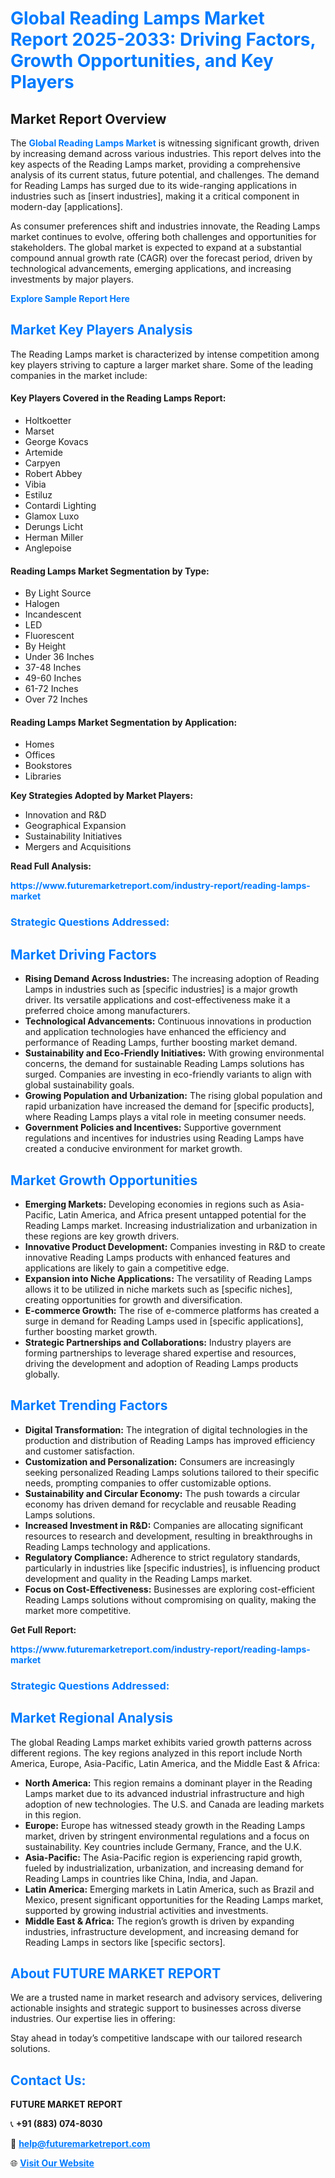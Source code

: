 <h1 style="color: #007BFF;">Global Reading Lamps Market Report 2025-2033: Driving Factors, Growth Opportunities, and Key Players</h1>

<section id="overview">
<h2>Market Report Overview</h2>
<p>The <a href="https://www.futuremarketreport.com/industry-report/reading-lamps-market" style="color: #007BFF; text-decoration: none;"><strong>Global Reading Lamps Market</strong></a> is witnessing significant growth, driven by increasing demand across various industries. This report delves into the key aspects of the Reading Lamps market, providing a comprehensive analysis of its current status, future potential, and challenges. The demand for Reading Lamps has surged due to its wide-ranging applications in industries such as [insert industries], making it a critical component in modern-day [applications].</p>
<p>As consumer preferences shift and industries innovate, the Reading Lamps market continues to evolve, offering both challenges and opportunities for stakeholders. The global market is expected to expand at a substantial compound annual growth rate (CAGR) over the forecast period, driven by technological advancements, emerging applications, and increasing investments by major players.</p>
</section>

<section id="overview">
<p><a href="https://www.futuremarketreport.com/request-sample/reportId=86740" style="color: #007BFF; text-decoration: none;"><strong>Explore Sample Report Here</strong></a></p>
</section>

<section id="key-players">
<h2 style="color: #007BFF;">Market Key Players Analysis</h2>
<p>The Reading Lamps market is characterized by intense competition among key players striving to capture a larger market share. Some of the leading companies in the market include:</p>
<h4>Key Players Covered in the Reading Lamps Report:</h4>
<ul><li>Holtkoetter</li><li>Marset</li><li>George Kovacs</li><li>Artemide</li><li>Carpyen</li><li>Robert Abbey</li><li>Vibia</li><li>Estiluz</li><li>Contardi Lighting</li><li>Glamox Luxo</li><li>Derungs Licht</li><li>Herman Miller</li><li>Anglepoise</li></ul>
<h4>Reading Lamps Market Segmentation by Type:</h4>
<ul><li>By Light Source</li><li>Halogen</li><li>Incandescent</li><li>LED</li><li>Fluorescent</li><li>By Height</li><li>Under 36 Inches</li><li>37-48 Inches</li><li>49-60 Inches</li><li>61-72 Inches</li><li>Over 72 Inches</li></ul>

<h4>Reading Lamps Market Segmentation by Application:</h4>
<ul><li>Homes</li><li>Offices</li><li>Bookstores</li><li>Libraries</li></ul>
<p><strong>Key Strategies Adopted by Market Players:</strong></p>
<ul>
<li>Innovation and R&D</li>
<li>Geographical Expansion</li>
<li>Sustainability Initiatives</li>
<li>Mergers and Acquisitions</li>
</ul>
</section>

<section>
<p><strong>Read Full Analysis: </strong></p><a href="https://www.futuremarketreport.com/industry-report/reading-lamps-market" style="color: #007BFF; text-decoration: none;"><strong>https://www.futuremarketreport.com/industry-report/reading-lamps-market</strong></a>
<h3 style="color: #007BFF;">Strategic Questions Addressed:</h3>
</section>

<section id="driving-factors">
<h2 style="color: #007BFF;">Market Driving Factors</h2>
<ul>
<li><strong>Rising Demand Across Industries:</strong> The increasing adoption of Reading Lamps in industries such as [specific industries] is a major growth driver. Its versatile applications and cost-effectiveness make it a preferred choice among manufacturers.</li>
<li><strong>Technological Advancements:</strong> Continuous innovations in production and application technologies have enhanced the efficiency and performance of Reading Lamps, further boosting market demand.</li>
<li><strong>Sustainability and Eco-Friendly Initiatives:</strong> With growing environmental concerns, the demand for sustainable Reading Lamps solutions has surged. Companies are investing in eco-friendly variants to align with global sustainability goals.</li>
<li><strong>Growing Population and Urbanization:</strong> The rising global population and rapid urbanization have increased the demand for [specific products], where Reading Lamps plays a vital role in meeting consumer needs.</li>
<li><strong>Government Policies and Incentives:</strong> Supportive government regulations and incentives for industries using Reading Lamps have created a conducive environment for market growth.</li>
</ul>
</section>

<section id="growth-opportunities">
<h2 style="color: #007BFF;">Market Growth Opportunities</h2>
<ul>
<li><strong>Emerging Markets:</strong> Developing economies in regions such as Asia-Pacific, Latin America, and Africa present untapped potential for the Reading Lamps market. Increasing industrialization and urbanization in these regions are key growth drivers.</li>
<li><strong>Innovative Product Development:</strong> Companies investing in R&D to create innovative Reading Lamps products with enhanced features and applications are likely to gain a competitive edge.</li>
<li><strong>Expansion into Niche Applications:</strong> The versatility of Reading Lamps allows it to be utilized in niche markets such as [specific niches], creating opportunities for growth and diversification.</li>
<li><strong>E-commerce Growth:</strong> The rise of e-commerce platforms has created a surge in demand for Reading Lamps used in [specific applications], further boosting market growth.</li>
<li><strong>Strategic Partnerships and Collaborations:</strong> Industry players are forming partnerships to leverage shared expertise and resources, driving the development and adoption of Reading Lamps products globally.</li>
</ul>
</section>

<section id="trending-factors">
<h2 style="color: #007BFF;">Market Trending Factors</h2>
<ul>
<li><strong>Digital Transformation:</strong> The integration of digital technologies in the production and distribution of Reading Lamps has improved efficiency and customer satisfaction.</li>
<li><strong>Customization and Personalization:</strong> Consumers are increasingly seeking personalized Reading Lamps solutions tailored to their specific needs, prompting companies to offer customizable options.</li>
<li><strong>Sustainability and Circular Economy:</strong> The push towards a circular economy has driven demand for recyclable and reusable Reading Lamps solutions.</li>
<li><strong>Increased Investment in R&D:</strong> Companies are allocating significant resources to research and development, resulting in breakthroughs in Reading Lamps technology and applications.</li>
<li><strong>Regulatory Compliance:</strong> Adherence to strict regulatory standards, particularly in industries like [specific industries], is influencing product development and quality in the Reading Lamps market.</li>
<li><strong>Focus on Cost-Effectiveness:</strong> Businesses are exploring cost-efficient Reading Lamps solutions without compromising on quality, making the market more competitive.</li>
</ul>
</section>

<section>
<p><strong>Get Full Report: </strong></p><a href="https://www.futuremarketreport.com/industry-report/reading-lamps-market" style="color: #007BFF; text-decoration: none;"><strong>https://www.futuremarketreport.com/industry-report/reading-lamps-market</strong></a>
<h3 style="color: #007BFF;">Strategic Questions Addressed:</h3>
</section>


<section id="regional-analysis">
<h2 style="color: #007BFF;">Market Regional Analysis</h2>
<p>The global Reading Lamps market exhibits varied growth patterns across different regions. The key regions analyzed in this report include North America, Europe, Asia-Pacific, Latin America, and the Middle East & Africa:</p>
<ul>
<li><strong>North America:</strong> This region remains a dominant player in the Reading Lamps market due to its advanced industrial infrastructure and high adoption of new technologies. The U.S. and Canada are leading markets in this region.</li>
<li><strong>Europe:</strong> Europe has witnessed steady growth in the Reading Lamps market, driven by stringent environmental regulations and a focus on sustainability. Key countries include Germany, France, and the U.K.</li>
<li><strong>Asia-Pacific:</strong> The Asia-Pacific region is experiencing rapid growth, fueled by industrialization, urbanization, and increasing demand for Reading Lamps in countries like China, India, and Japan.</li>
<li><strong>Latin America:</strong> Emerging markets in Latin America, such as Brazil and Mexico, present significant opportunities for the Reading Lamps market, supported by growing industrial activities and investments.</li>
<li><strong>Middle East & Africa:</strong> The region’s growth is driven by expanding industries, infrastructure development, and increasing demand for Reading Lamps in sectors like [specific sectors].</li>
</ul>
</section>

<footer>
<h2 style="color: #007BFF;">About FUTURE MARKET REPORT</h2>
<p>We are a trusted name in market research and advisory services, delivering actionable insights and strategic support to businesses across diverse industries. Our expertise lies in offering:</p>

<p>Stay ahead in today’s competitive landscape with our tailored research solutions.</p>

<h2 style="color: #007BFF;">Contact Us:</h2>
<p><strong>FUTURE MARKET REPORT</strong></p>
<p>📞 <strong>+91 (883) 074-8030</strong></p>
<p>📧 <strong><a href="mailto:help@futuremarketreport.com" style="color: #007BFF;">help@futuremarketreport.com</a></strong></p>
<p>🌐 <strong><a href="https://www.futuremarketreport.com/" style="color: #007BFF;">Visit Our Website</a></strong></p>
</footer>